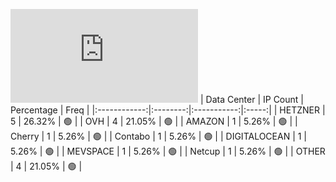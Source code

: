 ![Diagramm](https://github.com/obajay/StateSync-snapshots/blob/main/Projects/Chihua/1/README.md)
| Data Center | IP Count | Percentage | Freq |
|:------------:|:--------:|:-----------:|:-----:|
| HETZNER | 5 | 26.32% | 🟢 |
| OVH | 4 | 21.05% | 🟢 |
| AMAZON | 1 | 5.26% | 🟢 |
| Cherry | 1 | 5.26% | 🟢 |
| Contabo | 1 | 5.26% | 🟢 |
| DIGITALOCEAN | 1 | 5.26% | 🟢 |
| MEVSPACE | 1 | 5.26% | 🟢 |
| Netcup | 1 | 5.26% | 🟢 |
| OTHER | 4 | 21.05% | 🟢 |